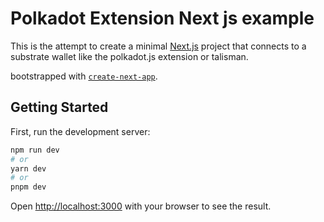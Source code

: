 # Polkadot Extension Next js example

This is the attempt to create a minimal [Next.js](https://nextjs.org/) project that connects to a substrate wallet like the polkadot.js extension or talisman.

bootstrapped with [`create-next-app`](https://github.com/vercel/next.js/tree/canary/packages/create-next-app).

## Getting Started

First, run the development server:

```bash
npm run dev
# or
yarn dev
# or
pnpm dev
```

Open [http://localhost:3000](http://localhost:3000) with your browser to see the result.